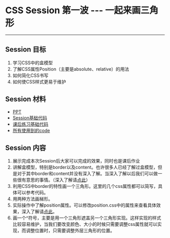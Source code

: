 # CSS Session 第一波 --- 一起来画三角形
---
## Session 目标
1. 学习CSS中的盒模型
2. 了解CSS属性Position（主要是absolute、relative）的用法
3. 如何简化CSS书写
4. 如何使CSS样式更易于维护

## Session 材料
* [PPT](http://zation.github.com/session/css/box_model/)
* [Session基础代码](https://github.com/zation/session/blob/gh-pages/css/box_model/basic.html)
* [课后练习基础代码](https://github.com/zation/session/blob/gh-pages/css/box_model/practise.html)
* [所有使用到的code](https://github.com/zation/session/tree/gh-pages/css/box_model)

## Session 内容
1. 展示完成本次Session后大家可以完成的效果，同时也是课后作业
2. 讲解盒模型，特别是border以及content。也许很多人已经了解过盒模型，但是对于其中border和content并没有深入了解。当深入了解以后我们可以做一些很有意思的事情。（深入了解请[点此](http://w3help.org/zh-cn/kb/006/)）
3. 利用CSS中border的特性画一个三角形。这里的几个css属性都可以简写，具体可以参考代码。
4. 用两种方法画梯形。
5. 实际操作中了解position属性。可以修改position.css中的属性来查看具体效果，深入了解请[点此](http://w3help.org/zh-cn/kb/009/)。
6. 画一个^符号，主要是用一个三角形遮盖另一个三角形实现。这样实现的样式比较容易维护，当我们要改变颜色、大小的时候只需要调整css属性就可以实现，而调整位置时，只需要调整外层三角形的位置。



